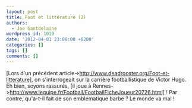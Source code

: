 ```yaml
---
layout: post
title: Foot et littérature (2)
authors:
  - Joe Gantdelaine
wordpress_id: 1019
date: '2012-04-01 23:08:00 +0200'
categories: []
tags: []
comments: []
---
```

[Lors d'un précédent article->http://www.deadrooster.org/Foot-et-litterature], on s'interrogeait sur la carrière footballistique de Victor Hugo. Eh bien, soyons rassurés, [il joue à Rennes->http://www.lequipe.fr/Football/FootballFicheJoueur20726.html] ! Par contre, qu'a-t-il fait de son emblématique barbe ? Le monde va mal !
